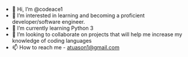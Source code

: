 - 👋 Hi, I’m @codeace1
- 👀 I’m interested in learning and becoming a proficient developer/software engineer.
- 🌱 I’m currently learning Python 3
- 💞️ I’m looking to collaborate on projects that will help me increase my knowledge of coding languages
- 📫 How to reach me - atuason1@gmail.com

<!---
codeace1/codeace1 is a ✨ special ✨ repository because its `README.md` (this file) appears on your GitHub profile.
You can click the Preview link to take a look at your changes.
--->
